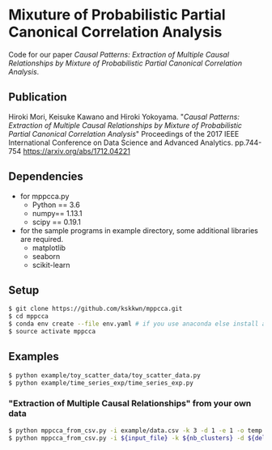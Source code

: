 # Mixuture of Probabilistic Partial Canonical Correlation Analysis
Code for our paper *Causal Patterns: Extraction of Multiple Causal Relationships by Mixture of Probabilistic Partial Canonical Correlation Analysis*.

## Publication
Hiroki Mori, Keisuke Kawano and Hiroki Yokoyama. "*Causal Patterns: Extraction of Multiple Causal Relationships by Mixture of Probabilistic Partial Canonical Correlation Analysis*" Proceedings of the 2017 IEEE International Conference on Data Science and Advanced Analytics. pp.744-754
https://arxiv.org/abs/1712.04221


## Dependencies
- for mppcca.py
  - Python == 3.6
  - numpy== 1.13.1
  - scipy == 0.19.1
- for the sample programs in example directory, some additional libraries are required.
  - matplotlib
  - seaborn
  - scikit-learn

## Setup
```sh
$ git clone https://github.com/kskkwn/mppcca.git
$ cd mppcca
$ conda env create --file env.yaml # if you use anaconda else install above dependencies manually.
$ source activate mppcca
```

## Examples

```sh
$ python example/toy_scatter_data/toy_scatter_data.py 
$ python example/time_series_exp/time_series_exp.py
```

### "Extraction of Multiple Causal Relationships" from your own data
```sh
$ python mppcca_from_csv.py -i example/data.csv -k 3 -d 1 -e 1 -o temp.csv
$ python mppcca_from_csv.py -i ${input_file} -k ${nb_clusters} -d ${delay_time} -e ${embedding_time} -o ${output_file}
```



